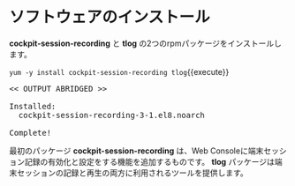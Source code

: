 # ソフトウェアのインストール

__cockpit-session-recording__ と __tlog__ の2つのrpmパッケージをインストールします。

`yum -y install cockpit-session-recording tlog`{{execute}}

<pre class="file">
<< OUTPUT ABRIDGED >>

Installed:
  cockpit-session-recording-3-1.el8.noarch                                       tlog-7-2.el8.x86_64

Complete!
</pre>

最初のパッケージ __cockpit-session-recording__ は、Web Consoleに端末セッション記録の有効化と設定をする機能を追加するものです。 __tlog__ パッケージは端末セッションの記録と再生の両方に利用されるツールを提供します。




